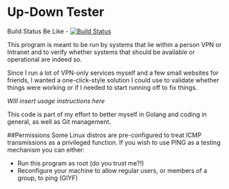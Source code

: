 # Up-Down Tester

Build Status Be Like - [![Build Status](https://travis-ci.org/xcellardoor/up_down_tester.svg?branch=master)](https://travis-ci.org/xcellardoor/up_down_tester)

This program is meant to be run by systems that lie within a person VPN or Intranet and to verify whether systems that should be available or operational are indeed so.

Since I run a lot of VPN-only services myself and a few small websites for friends, I wanted a one-click-style solution I could use to validate whether things were working or if I needed to start running off to fix things.

*WIll insert usage instructions here*


This code is part of my effort to better myself in Golang and coding in general, as well as Git management.

##Permissions
Some Linux distros are pre-configured to treat ICMP transmissions as a privileged function. If you wish to use PING as a testing mechanism you can either:
* Run this program as root (do you trust me?!)
* Reconfigure your machine to allow regular users, or members of a group, to ping (GIYF)

